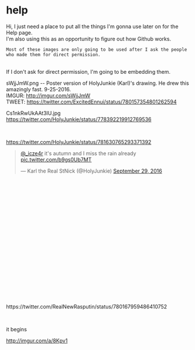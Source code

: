 # help

  Hi, I just need a place to put all the things I'm gonna use later on for the Help page. <br />
  I'm also using this as an opportunity to figure out how Github works.
  
    Most of these images are only going to be used after I ask the people who made them for direct permission.
<br />
  If I don't ask for direct permission, I'm going to be embedding them.
  
  sWjjJmW.png -- Poster version of HolyJunkie (Karl)'s drawing.  He drew this amazingly fast.  9-25-2016. <br />
  IMGUR: http://imgur.com/sWjjJmW   <br />
TWEET: https://twitter.com/ExcitedEnnui/status/780157354801262594

<p />

Cs1nkRwUkAAt3IU.jpg
https://twitter.com/HolyJunkie/status/778392219912769536

<p />
<br />

https://twitter.com/HolyJunkie/status/781630765293371392

<p />
<blockquote class="twitter-tweet" data-lang="en"><p lang="en" dir="ltr"><a href="https://twitter.com/_icze4r">@_icze4r</a> it&#39;s autumn and I miss the rain already <a href="https://t.co/b9gs0Ub7MT">pic.twitter.com/b9gs0Ub7MT</a></p>&mdash; Karl the Real StNick (@HolyJunkie) <a href="https://twitter.com/HolyJunkie/status/781630765293371392">September 29, 2016</a></blockquote>
<script async src="//platform.twitter.com/widgets.js" charset="utf-8"></script>

<p />
<br /><br /><br /><br /><br /><br /><br /><br /><br /><br /><br /><br /><br /><br /><br /><br /><br /><br /><br /><br />
https://twitter.com/RealNewRasputin/status/780167959486410752



<p />
<br />

it begins <p />
http://imgur.com/a/8Kpv1
